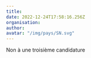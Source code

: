 ```yaml
---
title: 
date: 2022-12-24T17:58:16.256Z
organisation: 
author: 
avatar: "/img/pays/SN.svg"
---
```


Non à une troisième candidature 